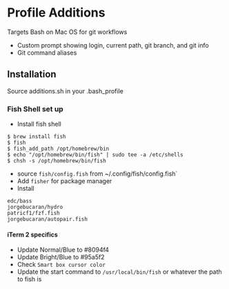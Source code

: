# Profile Additions

Targets Bash on Mac OS for git workflows

- Custom prompt showing login, current path, git branch, and git info
- Git command aliases

## Installation

Source additions.sh in your .bash_profile

### Fish Shell set up
- Install fish shell
```
$ brew install fish
$ fish
$ fish_add_path /opt/homebrew/bin
$ echo "/opt/homebrew/bin/fish" | sudo tee -a /etc/shells
$ chsh -s /opt/homebrew/bin/fish
```
- source `fish/config.fish` from ~/.config/fish/config.fish`
- Add `fisher` for package manager
- Install
```
edc/bass
jorgebucaran/hydro
patricf1/fzf.fish
jorgebucaran/autopair.fish
```

#### iTerm 2 specifics
- Update Normal/Blue to #8094f4
- Update Bright/Blue to #95a5f2
- Check `Smart box cursor color`
- Update the start command to `/usr/local/bin/fish` or whatever the path to fish is
